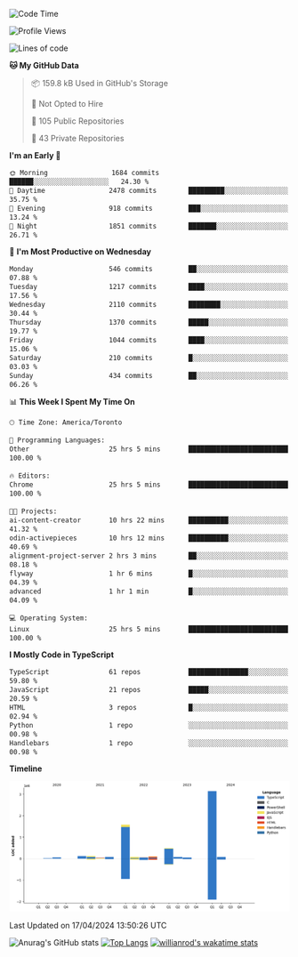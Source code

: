 <!--START_SECTION:waka-->
![Code Time](http://img.shields.io/badge/Code%20Time-1%2C437%20hrs%209%20mins-blue)

![Profile Views](http://img.shields.io/badge/Profile%20Views-0-blue)

![Lines of code](https://img.shields.io/badge/From%20Hello%20World%20I%27ve%20Written-6.0%20million%20lines%20of%20code-blue)

**🐱 My GitHub Data** 

> 📦 159.8 kB Used in GitHub's Storage 
 > 
> 🚫 Not Opted to Hire
 > 
> 📜 105 Public Repositories 
 > 
> 🔑 43 Private Repositories 
 > 
**I'm an Early 🐤** 

```text
🌞 Morning                1684 commits        ██████░░░░░░░░░░░░░░░░░░░   24.30 % 
🌆 Daytime                2478 commits        █████████░░░░░░░░░░░░░░░░   35.75 % 
🌃 Evening                918 commits         ███░░░░░░░░░░░░░░░░░░░░░░   13.24 % 
🌙 Night                  1851 commits        ███████░░░░░░░░░░░░░░░░░░   26.71 % 
```
📅 **I'm Most Productive on Wednesday** 

```text
Monday                   546 commits         ██░░░░░░░░░░░░░░░░░░░░░░░   07.88 % 
Tuesday                  1217 commits        ████░░░░░░░░░░░░░░░░░░░░░   17.56 % 
Wednesday                2110 commits        ████████░░░░░░░░░░░░░░░░░   30.44 % 
Thursday                 1370 commits        █████░░░░░░░░░░░░░░░░░░░░   19.77 % 
Friday                   1044 commits        ████░░░░░░░░░░░░░░░░░░░░░   15.06 % 
Saturday                 210 commits         █░░░░░░░░░░░░░░░░░░░░░░░░   03.03 % 
Sunday                   434 commits         ██░░░░░░░░░░░░░░░░░░░░░░░   06.26 % 
```


📊 **This Week I Spent My Time On** 

```text
🕑︎ Time Zone: America/Toronto

💬 Programming Languages: 
Other                    25 hrs 5 mins       █████████████████████████   100.00 % 

🔥 Editors: 
Chrome                   25 hrs 5 mins       █████████████████████████   100.00 % 

🐱‍💻 Projects: 
ai-content-creator       10 hrs 22 mins      ██████████░░░░░░░░░░░░░░░   41.32 % 
odin-activepieces        10 hrs 12 mins      ██████████░░░░░░░░░░░░░░░   40.69 % 
alignment-project-server 2 hrs 3 mins        ██░░░░░░░░░░░░░░░░░░░░░░░   08.18 % 
flyway                   1 hr 6 mins         █░░░░░░░░░░░░░░░░░░░░░░░░   04.39 % 
advanced                 1 hr 1 min          █░░░░░░░░░░░░░░░░░░░░░░░░   04.09 % 

💻 Operating System: 
Linux                    25 hrs 5 mins       █████████████████████████   100.00 % 
```

**I Mostly Code in TypeScript** 

```text
TypeScript               61 repos            ███████████████░░░░░░░░░░   59.80 % 
JavaScript               21 repos            █████░░░░░░░░░░░░░░░░░░░░   20.59 % 
HTML                     3 repos             █░░░░░░░░░░░░░░░░░░░░░░░░   02.94 % 
Python                   1 repo              ░░░░░░░░░░░░░░░░░░░░░░░░░   00.98 % 
Handlebars               1 repo              ░░░░░░░░░░░░░░░░░░░░░░░░░   00.98 % 
```



**Timeline**

![Lines of Code chart](https://raw.githubusercontent.com/wise-introvert/wise-introvert/master/assets/bar_graph.png)


 Last Updated on 17/04/2024 13:50:26 UTC
<!--END_SECTION:waka-->

![Anurag's GitHub stats](https://github-readme-stats.vercel.app/api?username=wise-introvert&count_private=true&show_icons=true)
[![Top Langs](https://github-readme-stats.vercel.app/api/top-langs/?username=wise-introvert&langs_count=10)](https://github.com/anuraghazra/github-readme-stats)
[![willianrod's wakatime stats](https://github-readme-stats.vercel.app/api/wakatime?username=wiseintrovert)](https://github.com/anuraghazra/github-readme-stats)
